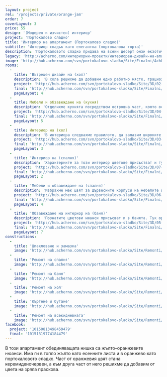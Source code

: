```yaml
---
layout: project
rel: '/projects/private/orange-jam'
order: 7
coverLayout: 3
price: 55
design: '(Модерен и изчистен) интериор'
project: 'Портокалово сладко'
title: 'Интериор на апартамент (Портокалово сладко)'
subtitle: 'Интериор сладък като елегантна (портокалова торта)'
description: 'Портокаловото сладко придава на всеки десерт онзи екзотичен вкус, който те кара да се чувстваш все едно си на почивка на някой далечен плаж. Сладостта му не е прекалена, вместо това сладкото от портокали фино допълва с хубавия си аромат и лек вкус всичко, към което се добави.'
legacy: 'http://acherno.com/интериорни-проекти/интериорен-дизайн-на-апартаменти/портокалово-сладко/интериор.html'
image: 'http://hub.acherno.com/svn/portokalovo-sladko/Site/Finalni/AchL6.jpg'
rooms:
  -
    title: 'Вътрешен дизайн на (хол)'
    description: 'В хола решихме да добавим едно работно място, грациозно вписвайки го в интериора въпреки ограниченото пространство.'
    project: 'http://hub.acherno.com/svn/portokalovo-sladko/Site/3D/02-h_f.jpg'
    final: 'http://hub.acherno.com/svn/portokalovo-sladko/Site/Finalni/AchL7.jpg'
    pageLayout: 4
  - 
    title: Мебели и обзавеждане на (кухня)
    description: 'Отделихме кухнята посредством островна част, която освен визуално отделяне ни даде така необходимия работен плот и достатъчно места, които да побират всичко необходимо.'
    project: 'http://hub.acherno.com/svn/portokalovo-sladko/Site/3D/04-h_f.jpg'
    final: 'http://hub.acherno.com/svn/portokalovo-sladko/Site/Finalni/AchL9.jpg'
    pageLayout: 5
  -
    title: Интериор на (хол)
    description: 'В интериора следвахме правилото, да запазим широките пространства в апартамента.'
    project: 'http://hub.acherno.com/svn/portokalovo-sladko/Site/3D/03-h_f.jpg'
    final: 'http://hub.acherno.com/svn/portokalovo-sladko/Site/Finalni/AchL6.jpg'
    pageLayout: 3
  -
    title: 'Интериор на (спалня)'
    description: 'Характерните за този интериор цветове присъстват и тук, но с добавени зелени жилки, наподобяващи мекия цвят на прясното сено. Пода покрихме с мек мокет, за да е уютно и топло.'
    project: 'http://hub.acherno.com/svn/portokalovo-sladko/Site/3D/07-s_f.jpg'
    final: 'http://hub.acherno.com/svn/portokalovo-sladko/Site/Finalni/AchL1.jpg'
    pageLayout: 2
  -
    title: 'Мебели и обзавеждане на (спалня)'
    description: 'Избрахме мек цвят за дървесните корпуси на мебелите и още по-мек и нежен цвят за стените.'
    project: 'http://hub.acherno.com/svn/portokalovo-sladko/Site/3D/06-s_f.jpg'
    final: 'http://hub.acherno.com/svn/portokalovo-sladko/Site/Finalni/AchL5.jpg'
    pageLayout: 4
  -
    title: 'Обзавеждане на интериор на (баня)'
    description: 'Познатите цветови нюанси присъсват и в банята. Тук оранжевото е най-ярко и свежо, за да започваш деня с цвят и настроение. Оборудването се състои от вана, тоалетна и удобна мивка.  Сложихме и параван, за да не пръска вода от душа.'
    project: 'http://hub.acherno.com/svn/portokalovo-sladko/Site/3D/05-b_f.jpg'
    final: 'http://hub.acherno.com/svn/portokalovo-sladko/Site/Finalni/AchL16.jpg'
    pageLayout: 7
constructions:
  -
    title: 'Шпакловане и замазка'
    image: 'http://hub.acherno.com/svn/portokalovo-sladko/Site/Remonti/IMG_2374.JPG'
  -
    title: 'Ремонт на спалня'
    image: 'http://hub.acherno.com/svn/portokalovo-sladko/Site/Remonti/IMG_4367.JPG'
  -
    title: 'Ремонт на баня'
    image: 'http://hub.acherno.com/svn/portokalovo-sladko/Site/Remonti/IMG_2370.JPG'
  -
    title: 'Ремонт на хол'
    image: 'http://hub.acherno.com/svn/portokalovo-sladko/Site/Remonti/IMG_4400.JPG'
  -
    title: 'Къртене и бутане'
    image: 'http://hub.acherno.com/svn/portokalovo-sladko/Site/Remonti/IMG_3106.JPG'
  -
    title: 'Ремонт на всекидневната'
    image: 'http://hub.acherno.com/svn/portokalovo-sladko/Site/Remonti/IMG_4366.JPG'
facebook:
  project: '10150813498459479'
  final: '10151319774184479'
---
```

В този апартамент обединяващата нишка са жълто–оранжевите нюанси. Има ги в топло жълто като есенните листа и в оранжево като портокаловото сладко. Част от оранжевия цвят стана керемиденочервен, а към друга част от него решихме да добавим от цвета на зряла праскова.

